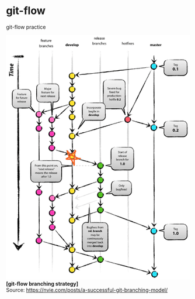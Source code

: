# git-flow
git-flow practice

![git-flow branching strategy](imgs/git_flow_develop5.png) 
**[git-flow branching strategy]**  
Source: https://nvie.com/posts/a-successful-git-branching-model/  